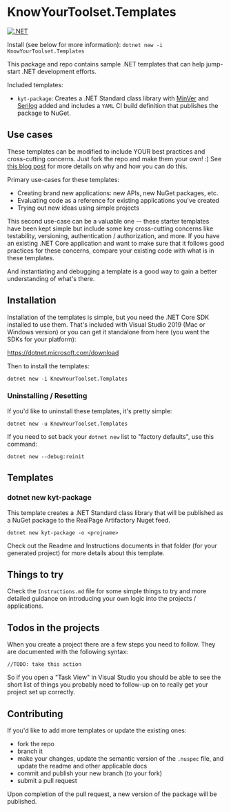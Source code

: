 # KnowYourToolset.Templates
[![.NET](https://github.com/dahlsailrunner/knowyourtoolset-templates/actions/workflows/pack-and-publish-templates.yml/badge.svg)](https://github.com/dahlsailrunner/knowyourtoolset-templates/actions/workflows/pack-and-publish-templates.yml)

Install (see below for more information): `dotnet new -i KnowYourToolset.Templates`  

This package and repo contains sample .NET templates that can help jump-start .NET development efforts.

Included templates:
* `kyt-package`: Creates a .NET Standard class library with [MinVer](https://github.com/adamralph/minver) and [Serilog](https://github.com/serilog/serilog) added and includes a `YAML`
CI build definition that publishes the package to NuGet.

## Use cases
These templates can be modified to include YOUR best practices and cross-cutting concerns.  Just fork the repo 
and make them your own!  :)  See [this blog post]() for more details on why and how you can do this.

Primary use-cases for these templates:

* Creating brand new applications: new APIs, new NuGet packages, etc.
* Evaluating code as a reference for existing applications you've created
* Trying out new ideas using simple projects   

This second use-case can be a valuable one -- these starter templates have been kept simple but include 
some key cross-cutting concerns like testability, versioning, authentication / authorization, and more.  If 
you have an existing .NET Core application and want to make sure that it follows good 
practices for these concerns, compare your existing code with what is in these templates.  

And instantiating and debugging a template is a good way to gain a better understanding of what's there.

## Installation 
Installation of the templates is simple, but you need the .NET Core SDK installed 
to use them.  That's included with Visual Studio 2019 (Mac or Windows version) or you 
can get it standalone from here (you want the SDKs for your platform):

https://dotnet.microsoft.com/download 

Then to install the templates:

`dotnet new -i KnowYourToolset.Templates`

### Uninstalling / Resetting
If you'd like to uninstall these templates, it's pretty simple:

`dotnet new -u KnowYourToolset.Templates`

If you need to set back your `dotnet new` list to "factory defaults", use this command:

`dotnet new --debug:reinit`

## Templates
### **dotnet new kyt-package**
This template creates a .NET Standard class library that will be published as a NuGet package to the RealPage
Artifactory Nuget feed.

`dotnet new kyt-package -o <projname>`

Check out the Readme and Instructions documents in that folder (for your generated project) for more details about this template.

## Things to try 
Check the `Instructions.md` file for some simple things to try and more detailed guidance on introducing 
your own logic into the projects / applications. 

## Todos in the projects
When you create a project there are a few steps you need to follow.  They are documented with the following syntax:

`//TODO: take this action`

So if you open a "Task View" in Visual Studio you should be able to see the short list of things you probably need to follow-up on to really get your project set up correctly.

## Contributing
If you'd like to add more templates or update the existing ones:

- fork the repo
- branch it
- make your changes, update the semantic version of the `.nuspec` file, and update the readme and other applicable docs
- commit and publish your new branch (to your fork)
- submit a pull request

Upon completion of the pull request, a new version of the package will be published.